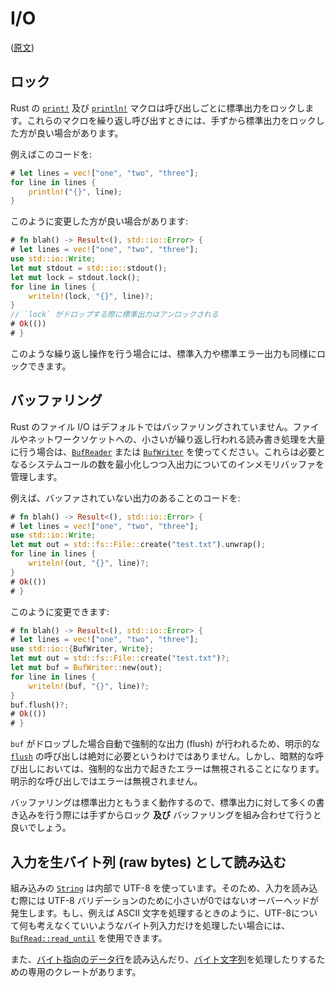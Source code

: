<!-- commit: https://github.com/nnethercote/perf-book/commit/05d4e28000de22fbf30652ab650fe29ce6ebe9a4 -->

# I/O

([原文](https://nnethercote.github.io/perf-book/io.html))

## ロック

Rust の [`print!`] 及び [`println!`] マクロは呼び出しごとに標準出力をロックします。これらのマクロを繰り返し呼び出すときには、手ずから標準出力をロックした方が良い場合があります。

[`print!`]: https://doc.rust-lang.org/std/macro.print.html
[`println!`]: https://doc.rust-lang.org/std/macro.println.html

例えばこのコードを:

```rust
# let lines = vec!["one", "two", "three"];
for line in lines {
    println!("{}", line);
}
```

このように変更した方が良い場合があります:

```rust
# fn blah() -> Result<(), std::io::Error> {
# let lines = vec!["one", "two", "three"];
use std::io::Write;
let mut stdout = std::io::stdout();
let mut lock = stdout.lock();
for line in lines {
    writeln!(lock, "{}", line)?;
}
// `lock` がドロップする際に標準出力はアンロックされる
# Ok(())
# }
```

このような繰り返し操作を行う場合には、標準入力や標準エラー出力も同様にロックできます。

## バッファリング

Rust のファイル I/O はデフォルトではバッファリングされていません。ファイルやネットワークソケットへの、小さいが繰り返し行われる読み書き処理を大量に行う場合は、[`BufReader`] または [`BufWriter`] を使ってください。これらは必要となるシステムコールの数を最小化しつつ入出力についてのインメモリバッファを管理します。

[`BufReader`]: https://doc.rust-lang.org/std/io/struct.BufReader.html
[`BufWriter`]: https://doc.rust-lang.org/std/io/struct.BufWriter.html

例えば、バッファされていない出力のあることのコードを:
```rust
# fn blah() -> Result<(), std::io::Error> {
# let lines = vec!["one", "two", "three"];
use std::io::Write;
let mut out = std::fs::File::create("test.txt").unwrap();
for line in lines {
    writeln!(out, "{}", line)?;
}
# Ok(())
# }
```

このように変更できます:

```rust
# fn blah() -> Result<(), std::io::Error> {
# let lines = vec!["one", "two", "three"];
use std::io::{BufWriter, Write};
let mut out = std::fs::File::create("test.txt")?;
let mut buf = BufWriter::new(out);
for line in lines {
    writeln!(buf, "{}", line)?;
}
buf.flush()?;
# Ok(())
# }
```

`buf` がドロップした場合自動で強制的な出力 (flush) が行われるため、明示的な [`flush`] の呼び出しは絶対に必要というわけではありません。しかし、暗黙的な呼び出しにおいては、強制的な出力で起きたエラーは無視されることになります。明示的な呼び出しではエラーは無視されません。

[`flush`]: https://doc.rust-lang.org/std/io/trait.Write.html#tymethod.flush

バッファリングは標準出力ともうまく動作するので、標準出力に対して多くの書き込みを行う際には手ずからロック **及び** バッファリングを組み合わせて行うと良いでしょう。

## 入力を生バイト列 (raw bytes) として読み込む

組み込みの [`String`] は内部で UTF-8 を使っています。そのため、入力を読み込む際には UTF-8 バリデーションのために小さいが0ではないオーバーヘッドが発生します。もし、例えば ASCII 文字を処理するときのように、UTF-8について何も考えなくていいようなバイト列入力だけを処理したい場合には、[`BufRead::read_until`] を使用できます。

[`String`]: https://doc.rust-lang.org/std/string/struct.String.html
[`BufRead::read_until`]: https://doc.rust-lang.org/std/io/trait.BufRead.html#method.read_until

また、[バイト指向のデータ行]を読み込んだり、[バイト文字列]を処理したりするための専用のクレートがあります。

[バイト指向のデータ行]: https://github.com/Freaky/rust-linereader
[バイト文字列]: https://github.com/BurntSushi/bstr
